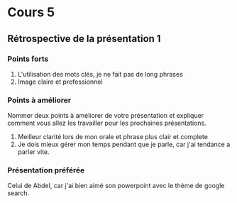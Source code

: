 # Cours 5
## Rétrospective de la présentation 1

### Points forts
1. L'utilisation des mots clés, je ne fait pas de long phrases
2. Image claire et professionnel 

### Points à améliorer
Nommer deux points à améliorer de votre présentation et expliquer comment vous allez les travailler pour les prochaines présentations. 
1. Meilleur clarité lors de mon orale et phrase plus clair et complete
2. Je dois mieux gérer mon temps pendant que je parle, car j'ai tendance a parler vite.
### Présentation préférée
Celui de Abdel, car j'ai bien aimé son powerpoint avec le thème de google search. 
